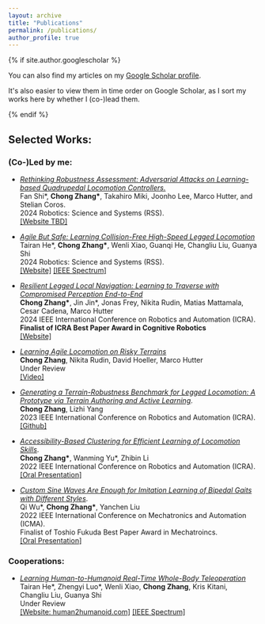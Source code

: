 ```yaml
---
layout: archive
title: "Publications"
permalink: /publications/
author_profile: true
---
```


{% if site.author.googlescholar %}
  <div class="wordwrap">You can also find my articles on my <a href="{{site.author.googlescholar}}">Google Scholar profile</a>.

  It's also easier to view them in time order on Google Scholar, as I sort my works here by whether I (co-)lead them.
  </div>
{% endif %}

## **Selected Works:**     


### (Co-)Led by me:  


+ [_Rethinking Robustness Assessment: Adversarial Attacks on Learning-based Quadrupedal Locomotion Controllers._](tbd_arxiv)   
  Fan Shi\*, **Chong Zhang\***, Takahiro Miki, Joonho Lee, Marco Hutter, and Stelian Coros.     
  2024 Robotics: Science and Systems (RSS).       
  [\[Website TBD\]]()   

+ [_Agile But Safe: Learning Collision-Free High-Speed Legged Locomotion_](https://arxiv.org/pdf/2401.17583.pdf)   
  Tairan He\*, **Chong Zhang\***, Wenli Xiao, Guanqi He, Changliu Liu, Guanya Shi  
  2024 Robotics: Science and Systems (RSS).     
  [\[Website\]](https://agile-but-safe.github.io/) [\[IEEE Spectrum\]](https://spectrum.ieee.org/video-friday-agile-but-safe)

+ [_Resilient Legged Local Navigation: Learning to Traverse with Compromised Perception End-to-End_](https://arxiv.org/pdf/2310.03581.pdf)  
  **Chong Zhang\***, Jin Jin\*, Jonas Frey, Nikita Rudin, Matias Mattamala, Cesar Cadena, Marco Hutter  
  2024 IEEE International Conference on Robotics and Automation (ICRA).   
  **Finalist of ICRA Best Paper Award in Cognitive Robotics**      
  [\[Website\]](https://sites.google.com/leggedrobotics.com/resilient-navigation)

+ [_Learning Agile Locomotion on Risky Terrains_](https://arxiv.org/abs/2311.10484)  
  **Chong Zhang**, Nikita Rudin, David Hoeller, Marco Hutter  
  Under Review  
  [\[Video\]](https://www.youtube.com/watch?v=Z5X0J8OH6z4)   

+ [_Generating a Terrain-Robustness Benchmark for Legged Locomotion: A Prototype via Terrain Authoring and Active Learning_](https://arxiv.org/pdf/2208.07681.pdf).  
  **Chong Zhang**, Lizhi Yang  
  2023 IEEE International Conference on Robotics and Automation (ICRA).  
  [\[Github\]](https://github.com/zita-ch/terrain_benchmark)  

+ [_Accessibility-Based Clustering for Efficient Learning of Locomotion Skills_](https://arxiv.org/abs/2109.11191).   
  **Chong Zhang\***, Wanming Yu\*, Zhibin Li  
  2022 IEEE International Conference on Robotics and Automation (ICRA).  
   [\[Oral Presentation\]](/files/ICRA22_2387.mp4)    

+ [_Custom Sine Waves Are Enough for Imitation Learning of Bipedal Gaits with Different Styles_](https://arxiv.org/pdf/2204.04157.pdf).  
  Qi Wu\*, **Chong Zhang\***, Yanchen Liu  
  2022 IEEE International Conference on Mechatronics and Automation (ICMA).  
  Finalist of Toshio Fukuda Best Paper Award in Mechatroincs.  
  [\[Oral Presentation\]](/files/icma2022oral_compressed.pdf)           


### Cooperations:  

+ [_Learning Human-to-Humanoid Real-Time Whole-Body Teleoperation_](https://human2humanoid.com/resources/H2O_paper.pdf)  
  Tairan He\*, Zhengyi Luo\*, Wenli Xiao, **Chong Zhang**, Kris Kitani, Changliu Liu, Guanya Shi  
  Under Review    
  [\[Website: human2humanoid.com\]](https://human2humanoid.com/) [\[IEEE Spectrum\]](https://spectrum.ieee.org/video-friday-human-to-humanoid)    
